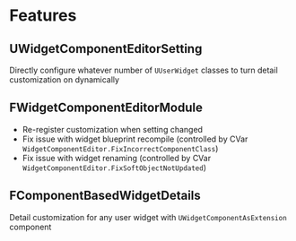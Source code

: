 # Features
## UWidgetComponentEditorSetting
Directly configure whatever number of `UUserWidget` classes to turn detail customization on dynamically

## FWidgetComponentEditorModule
- Re-register customization when setting changed
- Fix issue with widget blueprint recompile (controlled by CVar `WidgetComponentEditor.FixIncorrectComponentClass`)
- Fix issue with widget renaming            (controlled by CVar `WidgetComponentEditor.FixSoftObjectNotUpdated`)

## FComponentBasedWidgetDetails
Detail customization for any user widget with `UWidgetComponentAsExtension` component
